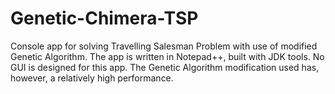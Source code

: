 # Genetic-Chimera-TSP
Console app for solving Travelling Salesman Problem with use of modified Genetic Algorithm. 
The app is written in Notepad++, built with JDK tools. 
No GUI is designed for this app. The Genetic Algorithm modification used has, however, a relatively high performance.
